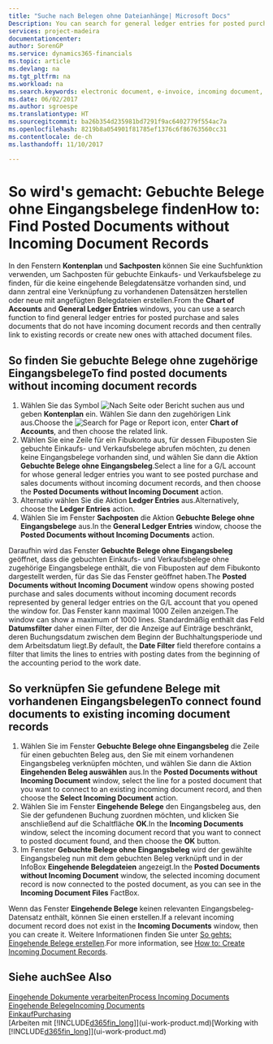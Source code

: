 ```yaml
---
title: "Suche nach Belegen ohne Dateianhänge| Microsoft Docs"
Description: You can search for general ledger entries for posted purchase and sales documents that do not have incoming electronic documents, such as imported invoices.
services: project-madeira
documentationcenter: 
author: SorenGP
ms.service: dynamics365-financials
ms.topic: article
ms.devlang: na
ms.tgt_pltfrm: na
ms.workload: na
ms.search.keywords: electronic document, e-invoice, incoming document, OCR, ecommerce, document exchange, import invoice
ms.date: 06/02/2017
ms.author: sgroespe
ms.translationtype: HT
ms.sourcegitcommit: ba26b354d235981bd7291f9ac6402779f554ac7a
ms.openlocfilehash: 8219b8a054901f81785ef1376c6f86763560cc31
ms.contentlocale: de-ch
ms.lasthandoff: 11/10/2017

---
```

# <a name="how-to-find-posted-documents-without-incoming-document-records"></a><span data-ttu-id="bf66b-102">So wird's gemacht: Gebuchte Belege ohne Eingangsbelege finden</span><span class="sxs-lookup"><span data-stu-id="bf66b-102">How to: Find Posted Documents without Incoming Document Records</span></span>
<span data-ttu-id="bf66b-103">In den Fenstern **Kontenplan** und **Sachposten** können Sie eine Suchfunktion verwenden, um Sachposten für gebuchte Einkaufs- und Verkaufsbelege zu finden, für die keine eingehende Belegdatensätze vorhanden sind, und dann zentral eine Verknüpfung zu vorhandenen Datensätzen herstellen oder neue mit angefügten Belegdateien erstellen.</span><span class="sxs-lookup"><span data-stu-id="bf66b-103">From the **Chart of Accounts** and **General Ledger Entries** windows, you can use a search function to find general ledger entries for posted purchase and sales documents that do not have incoming document records and then centrally link to existing records or create new ones with attached document files.</span></span>

## <a name="to-find-posted-documents-without-incoming-document-records"></a><span data-ttu-id="bf66b-104">So finden Sie gebuchte Belege ohne zugehörige Eingangsbelege</span><span class="sxs-lookup"><span data-stu-id="bf66b-104">To find posted documents without incoming document records</span></span>
1. <span data-ttu-id="bf66b-105">Wählen Sie das Symbol ![Nach Seite oder Bericht suchen](media/ui-search/search_small.png "Nach Seite oder Bericht suchen") aus und geben **Kontenplan** ein. Wählen Sie dann den zugehörigen Link aus.</span><span class="sxs-lookup"><span data-stu-id="bf66b-105">Choose the ![Search for Page or Report](media/ui-search/search_small.png "Search for Page or Report icon") icon, enter **Chart of Accounts**, and then choose the related link.</span></span>
2. <span data-ttu-id="bf66b-106">Wählen Sie eine Zeile für ein Fibukonto aus, für dessen Fibuposten Sie gebuchte Einkaufs- und Verkaufsbelege abrufen möchten, zu denen keine Eingangsbelege vorhanden sind, und wählen Sie dann die Aktion **Gebuchte Belege ohne Eingangsbeleg**.</span><span class="sxs-lookup"><span data-stu-id="bf66b-106">Select a line for a G/L account for whose general ledger entries you want to see posted purchase and sales documents without incoming document records, and then choose the **Posted Documents without Incoming Document** action.</span></span>
3. <span data-ttu-id="bf66b-107">Alternativ wählen Sie die Aktion **Ledger Entries** aus.</span><span class="sxs-lookup"><span data-stu-id="bf66b-107">Alternatively, choose the **Ledger Entries** action.</span></span>
4. <span data-ttu-id="bf66b-108">Wählen Sie im Fenster **Sachposten** die Aktion **Gebuchte Belege ohne Eingangsbelege** aus.</span><span class="sxs-lookup"><span data-stu-id="bf66b-108">In the **General Ledger Entries** window, choose the **Posted Documents without Incoming Documents** action.</span></span>

<span data-ttu-id="bf66b-109">Daraufhin wird das Fenster **Gebuchte Belege ohne Eingangsbeleg** geöffnet, dass die gebuchten Einkaufs- und Verkaufsbelege ohne zugehörige Eingangsbelege enthält, die von Fibuposten auf dem Fibukonto dargestellt werden, für das Sie das Fenster geöffnet haben.</span><span class="sxs-lookup"><span data-stu-id="bf66b-109">The **Posted Documents without Incoming Document** window opens showing posted purchase and sales documents without incoming document records represented by general ledger entries on the G/L account that you opened the window for.</span></span> <span data-ttu-id="bf66b-110">Das Fenster kann maximal 1000 Zeilen anzeigen.</span><span class="sxs-lookup"><span data-stu-id="bf66b-110">The window can show a maximum of 1000 lines.</span></span> <span data-ttu-id="bf66b-111">Standardmäßig enthält das Feld **Datumsfilter** daher einen Filter, der die Anzeige auf Einträge beschränkt, deren Buchungsdatum zwischen dem Beginn der Buchhaltungsperiode und dem Arbeitsdatum liegt.</span><span class="sxs-lookup"><span data-stu-id="bf66b-111">By default, the **Date Filter** field therefore contains a filter that limits the lines to entries with posting dates from the beginning of the accounting period to the work date.</span></span>

## <a name="to-connect-found-documents-to-existing-incoming-document-records"></a><span data-ttu-id="bf66b-112">So verknüpfen Sie gefundene Belege mit vorhandenen Eingangsbelegen</span><span class="sxs-lookup"><span data-stu-id="bf66b-112">To connect found documents to existing incoming document records</span></span>
1. <span data-ttu-id="bf66b-113">Wählen Sie im Fenster **Gebuchte Belege ohne Eingangsbeleg** die Zeile für einen gebuchten Beleg aus, den Sie mit einem vorhandenen Eingangsbeleg verknüpfen möchten, und wählen Sie dann die Aktion **Eingehenden Beleg auswählen** aus.</span><span class="sxs-lookup"><span data-stu-id="bf66b-113">In the **Posted Documents without Incoming Document** window, select the line for a posted document that you want to connect to an existing incoming document record, and then choose the **Select Incoming Document** action.</span></span>
2. <span data-ttu-id="bf66b-114">Wählen Sie im Fenster **Eingehende Belege** den Eingangsbeleg aus, den Sie der gefundenen Buchung zuordnen möchten, und klicken Sie anschließend auf die Schaltfläche **OK**.</span><span class="sxs-lookup"><span data-stu-id="bf66b-114">In the **Incoming Documents** window, select the incoming document record that you want to connect to posted document found, and then choose the **OK** button.</span></span>
3. <span data-ttu-id="bf66b-115">Im Fenster **Gebuchte Belege ohne Eingangsbeleg** wird der gewählte Eingangsbeleg nun mit dem gebuchten Beleg verknüpft und in der InfoBox **Eingehende Belegdateien** angezeigt.</span><span class="sxs-lookup"><span data-stu-id="bf66b-115">In the **Posted Documents without Incoming Document** window, the selected incoming document record is now connected to the posted document, as you can see in the **Incoming Document Files** FactBox.</span></span>

<span data-ttu-id="bf66b-116">Wenn das Fenster **Eingehende Belege** keinen relevanten Eingangsbeleg-Datensatz enthält, können Sie einen erstellen.</span><span class="sxs-lookup"><span data-stu-id="bf66b-116">If a relevant incoming document record does not exist in the **Incoming Documents** window, then you can create it.</span></span> <span data-ttu-id="bf66b-117">Weitere Informationen finden Sie unter [So gehts: Eingehende Belege erstellen](across-how-create-income-document-records.md).</span><span class="sxs-lookup"><span data-stu-id="bf66b-117">For more information, see [How to: Create Incoming Document Records](across-how-create-income-document-records.md).</span></span>

## <a name="see-also"></a><span data-ttu-id="bf66b-118">Siehe auch</span><span class="sxs-lookup"><span data-stu-id="bf66b-118">See Also</span></span>
[<span data-ttu-id="bf66b-119">Eingehende Dokumente verarbeiten</span><span class="sxs-lookup"><span data-stu-id="bf66b-119">Process Incoming Documents</span></span>](across-process-income-documents.md)  
[<span data-ttu-id="bf66b-120">Eingehende Belege</span><span class="sxs-lookup"><span data-stu-id="bf66b-120">Incoming Documents</span></span>](across-income-documents.md)  
[<span data-ttu-id="bf66b-121">Einkauf</span><span class="sxs-lookup"><span data-stu-id="bf66b-121">Purchasing</span></span>](purchasing-manage-purchasing.md)  
<span data-ttu-id="bf66b-122">[Arbeiten mit [!INCLUDE[d365fin_long](includes/d365fin_long_md.md)]](ui-work-product.md)</span><span class="sxs-lookup"><span data-stu-id="bf66b-122">[Working with [!INCLUDE[d365fin_long](includes/d365fin_long_md.md)]](ui-work-product.md)</span></span>

